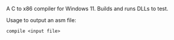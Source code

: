 A C to x86 compiler for Windows 11. Builds and runs DLLs to test.

Usage to output an asm file:

`compile <input file>`
